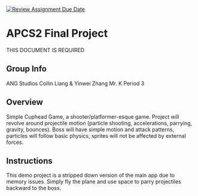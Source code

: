 [![Review Assignment Due Date](https://classroom.github.com/assets/deadline-readme-button-24ddc0f5d75046c5622901739e7c5dd533143b0c8e959d652212380cedb1ea36.svg)](https://classroom.github.com/a/syDSSnTt)
# APCS2 Final Project
THIS DOCUMENT IS REQUIRED
## Group Info
ANG Studios
Collin Liang & Yinwei Zhang
Mr. K Period 3
## Overview
Simple Cuphead Game, a shooter/platformer-esque game. Project will revolve around projectile motion (particle shooting, accelerations, parrying, gravity, bounces). Boss will have simple motion and attack patterns, particles will follow basic physics, sprites will not be affected by external forces. 
## Instructions
This demo project is a stripped down version of the main app due to memory issues. Simply fly the plane and use space to parry projectiles backward to the boss.
